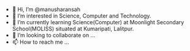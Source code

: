 - 👋 Hi, I’m @manusharansah
- 👀 I’m interested in Science, Computer and Technology.
- 🌱 I’m currently learning Science(Computer) at Moonlight Secondary School(MOLISS) situated at Kumaripati, Lalitpur.
- 💞️ I’m looking to collaborate on ...
- 📫 How to reach me ...

<!---
manusharansah/manusharansah is a ✨ special ✨ repository because its `README.md` (this file) appears on your GitHub profile.
You can click the Preview link to take a look at your changes.
--->
